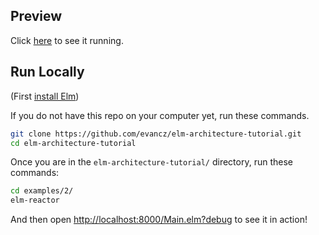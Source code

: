 ## Preview

Click [here](https://evancz.github.io/elm-architecture-tutorial/examples/2) to see it running.


## Run Locally

(First [install Elm](http://elm-lang.org/install))

If you do not have this repo on your computer yet, run these commands.

```bash
git clone https://github.com/evancz/elm-architecture-tutorial.git
cd elm-architecture-tutorial
```

Once you are in the `elm-architecture-tutorial/` directory, run these commands:

```bash
cd examples/2/
elm-reactor
```

And then open [http://localhost:8000/Main.elm?debug](http://localhost:8000/Main.elm?debug) to see it in action!